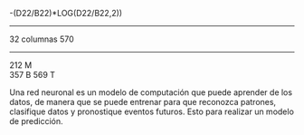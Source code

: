 -(D22/B22)*LOG(D22/B22,2))

********

32 columnas
570 

****

212 M    
357 B
569 T

Una red neuronal es un modelo de computación que puede aprender de los datos, de manera que se puede entrenar para que reconozca patrones, clasifique datos y pronostique eventos futuros.
Esto para realizar un modelo de predicción.
